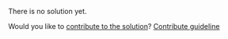 
There is no solution yet.

Would you like to [contribute to the solution](https://github.com/BFEdev/BFE.dev-solutions/blob/main/problem/implement-clearalltimeout_en.md)? [Contribute guideline](https://github.com/BFEdev/BFE.dev-solutions#how-to-contribute)
